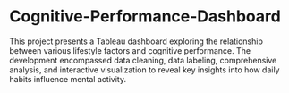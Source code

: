 # Cognitive-Performance-Dashboard
This project presents a Tableau dashboard exploring the relationship between various lifestyle factors and cognitive performance. The development encompassed data cleaning, data labeling, comprehensive analysis, and interactive visualization to reveal key insights into how daily habits influence mental activity.
